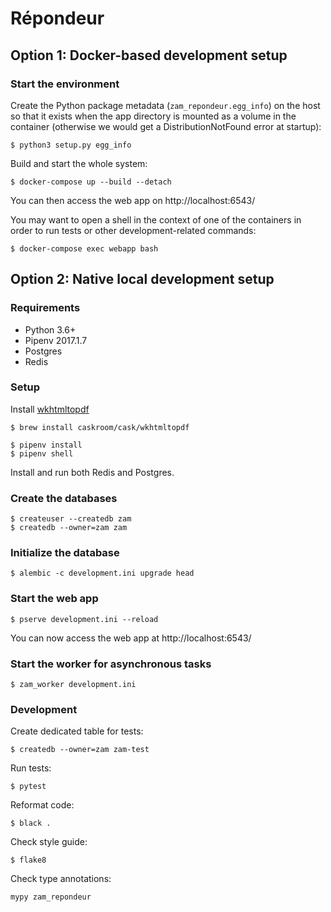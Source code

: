# Répondeur

## Option 1: Docker-based development setup

### Start the environment

Create the Python package metadata (`zam_repondeur.egg_info`) on the host
so that it exists when the app directory is mounted as a volume in the
container (otherwise we would get a DistributionNotFound error at startup):

```
$ python3 setup.py egg_info
```

Build and start the whole system:

```
$ docker-compose up --build --detach
```

You can then access the web app on http://localhost:6543/

You may want to open a shell in the context of one of the containers in order
to run tests or other development-related commands:

```
$ docker-compose exec webapp bash
```

## Option 2: Native local development setup

### Requirements

- Python 3.6+
- Pipenv 2017.1.7
- Postgres
- Redis

### Setup

Install [wkhtmltopdf](https://github.com/JazzCore/python-pdfkit#installation)

```
$ brew install caskroom/cask/wkhtmltopdf
```

```
$ pipenv install
$ pipenv shell
```

Install and run both Redis and Postgres.

### Create the databases

```
$ createuser --createdb zam
$ createdb --owner=zam zam
```

### Initialize the database

```
$ alembic -c development.ini upgrade head
```

### Start the web app

```
$ pserve development.ini --reload
```

You can now access the web app at http://localhost:6543/

### Start the worker for asynchronous tasks

```
$ zam_worker development.ini
```

### Development

Create dedicated table for tests:

```
$ createdb --owner=zam zam-test
```

Run tests:

```
$ pytest
```

Reformat code:

```
$ black .
```

Check style guide:

```
$ flake8
```

Check type annotations:

```
mypy zam_repondeur
```
